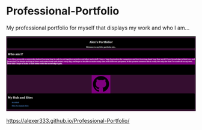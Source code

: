 # Professional-Portfolio
My professional portfolio for myself that displays my work and who I am...

![alt text](pagepreview.png)

https://alexer333.github.io/Professional-Portfolio/